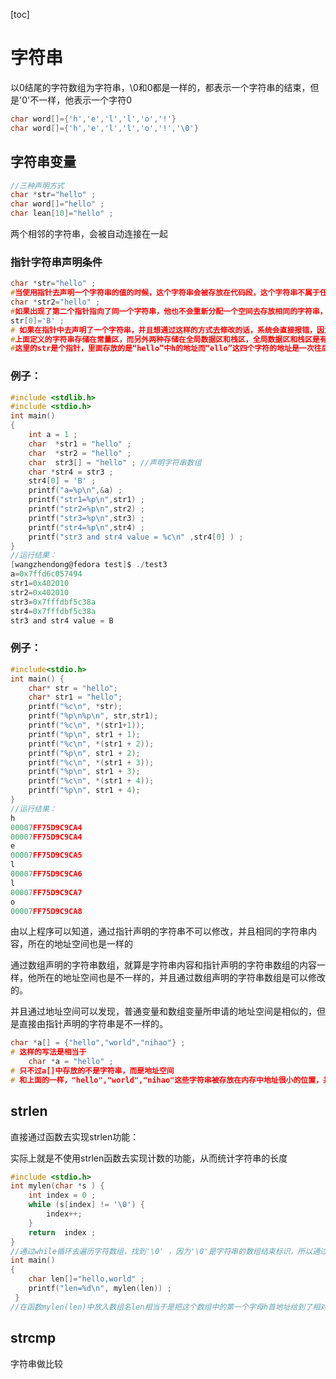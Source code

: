 

[toc]



# 字符串

以0结尾的字符数组为字符串，\0和0都是一样的，都表示一个字符串的结束，但是'0'不一样，他表示一个字符0 

```c
char word[]={'h','e','l','l','o','!'}
char word[]={'h','e','l','l','o','!','\0'}
```



## 字符串变量 

```c
//三种声明方式
char *str="hello" ;
char word[]="hello" ;
char lean[10]="hello" ; 
```

两个相邻的字符串，会被自动连接在一起



### 指针字符串声明条件

```c
char *str="hello" ;  
#当使用指针去声明一个字符串的值的时候，这个字符串会被存放在代码段，这个字符串不属于任何一个变量，并且处于只读的状态，程序会为这个字符串随机分配一个地址很小的地址空间，然后由指针去指向这个地址空间
char *str2="hello" ; 
#如果出现了第二个指针指向了同一个字符串，他也不会重新分配一个空间去存放相同的字符串，指针会指向上一个相同的字符串的地址空间 
str[0]='B' ; 
# 如果在指针中去声明了一个字符串，并且想通过这样的方式去修改的话，系统会直接报错，因为这个字符串不属于任何一个可修改的空间位置，他属于一个系统分配的临时的只读的空间
#上面定义的字符串存储在常量区，而另外两种存储在全局数据区和栈区，全局数据区和栈区是有读取和写入权限的，而常量区是没有写入权限的，常量是不可变的
#这里的str是个指针，里面存放的是“hello”中h的地址而“ello”这四个字符的地址是一次往后移动的，所以也可以说str存放的是h的地址
```





### 例子： 

```c
#include <stdlib.h>
#include <stdio.h>
int main() 
{
    int a = 1 ; 
    char  *str1 = "hello" ;  
    char  *str2 = "hello" ; 
    char  str3[] = "hello" ; //声明字符串数组
    char *str4 = str3 ; 
    str4[0] = 'B' ; 
    printf("a=%p\n",&a) ; 
    printf("str1=%p\n",str1) ; 
    printf("str2=%p\n",str2) ; 
    printf("str3=%p\n",str3) ; 
    printf("str4=%p\n",str4) ; 
    printf("str3 and str4 value = %c\n" ,str4[0] ) ; 
}
//运行结果： 
[wangzhendong@fedora test]$ ./test3  
a=0x7ffd6c057494
str1=0x402010
str2=0x402010
str3=0x7fffdbf5c38a
str4=0x7fffdbf5c38a
str3 and str4 value = B
```
### 例子：
```c
#include<stdio.h>
int main() {
	char* str = "hello";
	char* str1 = "hello";
	printf("%c\n", *str);
	printf("%p\n%p\n", str,str1);
	printf("%c\n", *(str1+1));
	printf("%p\n", str1 + 1);
	printf("%c\n", *(str1 + 2));
	printf("%p\n", str1 + 2);
	printf("%c\n", *(str1 + 3));
	printf("%p\n", str1 + 3);
	printf("%c\n", *(str1 + 4));
	printf("%p\n", str1 + 4);
}
//运行结果：
h
00007FF75D9C9CA4
00007FF75D9C9CA4
e
00007FF75D9C9CA5
l
00007FF75D9C9CA6
l
00007FF75D9C9CA7
o
00007FF75D9C9CA8
```

由以上程序可以知道，通过指针声明的字符串不可以修改，并且相同的字符串内容，所在的地址空间也是一样的 

通过数组声明的字符串数组，就算是字符串内容和指针声明的字符串数组的内容一样，他所在的地址空间也是不一样的，并且通过数组声明的字符串数组是可以修改的。 

并且通过地址空间可以发现，普通变量和数组变量所申请的地址空间是相似的，但是直接由指针声明的字符串是不一样的。 





```c
char *a[] = {"hello","world","nihao"} ; 
# 这样的写法是相当于 
	char *a = "hello" ; 
# 只不过a[]中存放的不是字符串，而是地址空间 
# 和上面的一样，"hello","world","nihao"这些字符串被存放在内存中地址很小的位置，并且在数组中存放的是指针，这些指针指向了这些字符串的小地址。 
```







## strlen 

直接通过函数去实现strlen功能： 

实际上就是不使用strlen函数去实现计数的功能，从而统计字符串的长度 

```c 
#include <stdio.h>
int mylen(char *s ) {
    int index = 0 ;
    while (s[index] != '\0') {
        index++;
    }
    return  index ;
}
//通过while循环去遍历字符数组，找到'\0' ，因为'\0'是字符串的数组结束标识，所以通过while去遍历数组，则可以完成对字符串的统计 
int main()
{
    char len[]="hello,world" ;
    printf("len=%d\n", mylen(len)) ;
 }
//在函数mylen(len)中放入数组名len相当于是把这个数组中的第一个字母h首地址给到了相对应的接受变量中
```





## strcmp

字符串做比较

